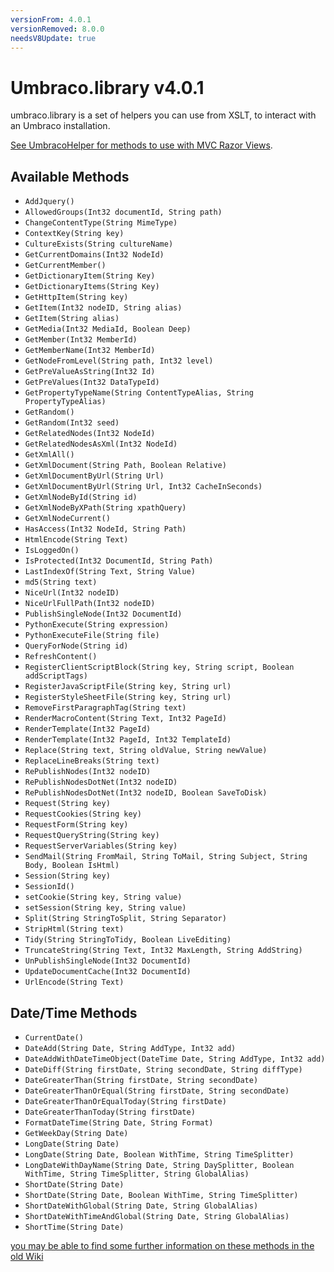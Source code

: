 ```yaml
---
versionFrom: 4.0.1
versionRemoved: 8.0.0
needsV8Update: true
---
```


# Umbraco.library v4.0.1

umbraco.library is a set of helpers you can use from XSLT, to interact with an Umbraco installation.

[See UmbracoHelper for methods to use with MVC Razor Views](../../../../../Reference/Querying/UmbracoHelper/index.md).

## Available Methods

* `AddJquery()`
* `AllowedGroups(Int32 documentId, String path)`
* `ChangeContentType(String MimeType)`
* `ContextKey(String key)`
* `CultureExists(String cultureName)`
* `GetCurrentDomains(Int32 NodeId)`
* `GetCurrentMember()`
* `GetDictionaryItem(String Key)`
* `GetDictionaryItems(String Key)`
* `GetHttpItem(String key)`
* `GetItem(Int32 nodeID, String alias)`
* `GetItem(String alias)`
* `GetMedia(Int32 MediaId, Boolean Deep)`
* `GetMember(Int32 MemberId)`
* `GetMemberName(Int32 MemberId)`
* `GetNodeFromLevel(String path, Int32 level)`
* `GetPreValueAsString(Int32 Id)`
* `GetPreValues(Int32 DataTypeId)`
* `GetPropertyTypeName(String ContentTypeAlias, String PropertyTypeAlias)`
* `GetRandom()`
* `GetRandom(Int32 seed)`
* `GetRelatedNodes(Int32 NodeId)`
* `GetRelatedNodesAsXml(Int32 NodeId)`
* `GetXmlAll()`
* `GetXmlDocument(String Path, Boolean Relative)`
* `GetXmlDocumentByUrl(String Url)`
* `GetXmlDocumentByUrl(String Url, Int32 CacheInSeconds)`
* `GetXmlNodeById(String id)`
* `GetXmlNodeByXPath(String xpathQuery)`
* `GetXmlNodeCurrent()`
* `HasAccess(Int32 NodeId, String Path)`
* `HtmlEncode(String Text)`
* `IsLoggedOn()`
* `IsProtected(Int32 DocumentId, String Path)`
* `LastIndexOf(String Text, String Value)`
* `md5(String text)`
* `NiceUrl(Int32 nodeID)`
* `NiceUrlFullPath(Int32 nodeID)`
* `PublishSingleNode(Int32 DocumentId)`
* `PythonExecute(String expression)`
* `PythonExecuteFile(String file)`
* `QueryForNode(String id)`
* `RefreshContent()`
* `RegisterClientScriptBlock(String key, String script, Boolean addScriptTags)`
* `RegisterJavaScriptFile(String key, String url)`
* `RegisterStyleSheetFile(String key, String url)`
* `RemoveFirstParagraphTag(String text)`
* `RenderMacroContent(String Text, Int32 PageId)`
* `RenderTemplate(Int32 PageId)`
* `RenderTemplate(Int32 PageId, Int32 TemplateId)`
* `Replace(String text, String oldValue, String newValue)`
* `ReplaceLineBreaks(String text)`
* `RePublishNodes(Int32 nodeID)`
* `RePublishNodesDotNet(Int32 nodeID)`
* `RePublishNodesDotNet(Int32 nodeID, Boolean SaveToDisk)`
* `Request(String key)`
* `RequestCookies(String key)`
* `RequestForm(String key)`
* `RequestQueryString(String key)`
* `RequestServerVariables(String key)`
* `SendMail(String FromMail, String ToMail, String Subject, String Body, Boolean IsHtml)`
* `Session(String key)`
* `SessionId()`
* `setCookie(String key, String value)`
* `setSession(String key, String value)`
* `Split(String StringToSplit, String Separator)`
* `StripHtml(String text)`
* `Tidy(String StringToTidy, Boolean LiveEditing)`
* `TruncateString(String Text, Int32 MaxLength, String AddString)`
* `UnPublishSingleNode(Int32 DocumentId)`
* `UpdateDocumentCache(Int32 DocumentId)`
* `UrlEncode(String Text)`

## Date/Time Methods

* `CurrentDate()`
* `DateAdd(String Date, String AddType, Int32 add)`
* `DateAddWithDateTimeObject(DateTime Date, String AddType, Int32 add)`
* `DateDiff(String firstDate, String secondDate, String diffType)`
* `DateGreaterThan(String firstDate, String secondDate)`
* `DateGreaterThanOrEqual(String firstDate, String secondDate)`
* `DateGreaterThanOrEqualToday(String firstDate)`
* `DateGreaterThanToday(String firstDate)`
* `FormatDateTime(String Date, String Format)`
* `GetWeekDay(String Date)`
* `LongDate(String Date)`
* `LongDate(String Date, Boolean WithTime, String TimeSplitter)`
* `LongDateWithDayName(String Date, String DaySplitter, Boolean WithTime, String TimeSplitter, String GlobalAlias)`
* `ShortDate(String Date)`
* `ShortDate(String Date, Boolean WithTime, String TimeSplitter)`
* `ShortDateWithGlobal(String Date, String GlobalAlias)`
* `ShortDateWithTimeAndGlobal(String Date, String GlobalAlias)`
* `ShortTime(String Date)`

[you may be able to find some further information on these methods in the old Wiki](https://en.wikibooks.org/wiki/Umbraco/Reference/umbraco.library)
